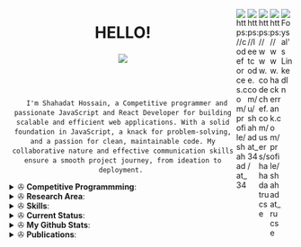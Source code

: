 <a href="https://www.linkedin.com/in/towhid-ahmed-67476818b/" target="_blank" rel="nofollow"><img align="right" alt="Foysal's LinkedIn" width="20px" src="https://cdn.jsdelivr.net/npm/simple-icons@v3/icons/linkedin.svg" /></a>

<a href="https://www.hackerrank.com/profile/shahadat_rucse" target="blank"><img align="right" src="https://cdn.jsdelivr.net/npm/simple-icons@3.0.1/icons/hackerrank.svg" alt="https://www.hackerrank.com/profile/shahadat_rucse" width="20px"  /></a>
<a href="https://www.codechef.com/users/shahadatrucse" target="blank"><img align="right" src="https://cdn.jsdelivr.net/npm/simple-icons@3.1.0/icons/codechef.svg" alt="https://www.codechef.com/users/shahadatrucse" width="20px"  /></a>
<a href="https://leetcode.com/u/shahadat_34/" target="blank"><img align="right" src="https://cdn.jsdelivr.net/npm/simple-icons@3.1.0/icons/leetcode.svg" alt="https://leetcode.com/u/shahadat_34/" width="20px"  /></a>
<a href="https://codeforces.com/profile/shahadat_34" target="blank"><img align="right" src="https://cdn.jsdelivr.net/npm/simple-icons@3.0.1/icons/codeforces.svg" alt="https://codeforces.com/profile/shahadat_34" width="20px"  /></a>

<h1 align="center">HELLO!</h1>

<p align="center">
  <a href="https://github.com/Foysal87">
    <img align="center" src="https://media.giphy.com/media/13HgwGsXF0aiGY/giphy.gif" width="300">
  </a>
</p>

<br>
<p align="center">
  <code>
  I'm Shahadat Hossain, a Competitive programmer and passionate JavaScript and React Developer for building scalable and efficient web applications. With a solid foundation in JavaScript, a knack for problem-solving, and a passion for clean, maintainable code. My collaborative nature and effective communication skills ensure a smooth project journey, from ideation to deployment. </code>
</p>

<details>
 <summary> ✇ <b>Competitive Programmming</b>: </summary>
<br>
<h2 align="center">ONLINE JUDGE</h2>
<p align="center">
  <a href="https://codeforces.com/profile/shahadat_34"><img src="https://img.shields.io/badge/Online%20Judge-Codeforces-red"> </a>
  <a href="https://codeforces.com/profile/shahadat_34"> <img src="https://img.shields.io/badge/id-shahadat_34-blueviolet"> </a>
  <a href="https://codeforces.com/contests/with/shahadat_34"> <img src="https://img.shields.io/badge/Total%20Contest-21-green"> </a>
  <a href="https://codeforces.com/profile/shahadat_34"> <img src="https://img.shields.io/badge/Problem%20Solved-255-orange"> </a>
  <a href="https://codeforces.com/profile/shahadat_34"> <img src="https://img.shields.io/badge/Max--rating-879-blue"> </a>
</p>
  <p align="center">
  <a href="https://leetcode.com/u/shahadat_34/"><img src="https://img.shields.io/badge/Online%20Judge-Codechef-red"> </a>
  <a href="https://leetcode.com/u/shahadat_34/"> <img src="https://img.shields.io/badge/id-shahadat_34-blueviolet"> </a>
  <a href="https://leetcode.com/u/shahadat_34/"> <img src="https://img.shields.io/badge/Total%20Contest-4-green"> </a>
  <a href="https://leetcode.com/u/shahadat_34/"> <img src="https://img.shields.io/badge/Problem%20Solved-199-orange"> </a>
  <a href="https://leetcode.com/u/shahadat_34/"> <img src="https://img.shields.io/badge/Max--rating-1438-blue"> </a>
</p>
<p align="center">
  <a href="https://www.codechef.com/users/shahadatrucse"><img src="https://img.shields.io/badge/Online%20Judge-Codechef-red"> </a>
  <a href="https://www.codechef.com/users/shahadatrucse"> <img src="https://img.shields.io/badge/id-shahadatrucse-blueviolet"> </a>
  <a href="https://www.codechef.com/users/shahadatrucse"> <img src="https://img.shields.io/badge/Total%20Contest-4-green"> </a>
  <a href="https://www.codechef.com/users/shahadatrucse"> <img src="https://img.shields.io/badge/Problem%20Solved-19-orange"> </a>
  <a href="https://www.codechef.com/users/shahadatrucse"> <img src="https://img.shields.io/badge/Max--rating-1399-blue"> </a>
</p>
  <p align="center">
  <a href="https://codeforces.com/profile/shahadat_34"><img src="https://img.shields.io/badge/Online%20Judge-Codeforces-red"> </a>
  <a href="https://codeforces.com/profile/shahadat_34"> <img src="https://img.shields.io/badge/id-shahadat_34-blueviolet"> </a>
  </p>
 </details>
<details>
 <summary> ✇ <b>Research Area</b>: </summary>
<br>
<h2 align="center">RESEARCH</h2>
<p align="center">
  <img src="https://img.shields.io/badge/-Deep%20Learning-yellowgreen">
   <img src="https://img.shields.io/badge/-Machine%20Learning-orange">
  <img src="https://img.shields.io/badge/-NLP-red">
  <img src="https://img.shields.io/badge/-Basic%20Blockchain%20with%20fabrics-blue">
  <img src="https://img.shields.io/badge/-Artificial%20Intelligence-blueviolet">  
</p>
 </details>
<details>
 <summary> ✇ <b>Skills</b>: </summary>
<br>

<h2>
  <code>
    Preferred Languages
  </code>
</h2>
<br>
<p>
  <img src="views/cpp.jpg" height=40 hspace=10>
  <img src="views/java.png" height=40 hspace=10>
  <img src="views/javascript.png" height=40 hspace=10>
  <img src="views/python.png" height=40 hspace=10>
  <img src="views/sql.png" height=40 hspace=10>
</p>

<br>
<h2>
  <code>
    Integrated Development Environment(IDE)
  </code>
</h2>
<br>
<p>
  <img src="views/android_studio.png" height=40 hspace=10>
  <img src="views/codeblocks.png" height=40 hspace=10>
  <img src="views/pycharm.png" height=40 hspace=10>
  <img src="views/netbeans.png" height=40 hspace=10>
  <img src="views/sublime.svg" height=40 hspace=10>
  <img src="views/vscode.png" height=40 hspace=10>
</p>
<h2>
  <code>
    Database
  </code>
</h2>
<br>
<p>
 <img src="views/mongodb.png" height=40 hspace=10>
 <img src="views/mysql.png" height=40 hspace=10>
 <img src="views/firebase.png" height=40 hspace=10>
</p>
<h2>
  <code>
    Tools Used
  </code>
</h2>

<p>
 <img src="views/pypi.png" height=40 hspace=10>
 <img src="views/git.png" height=40 hspace=10>
 <img src="views/tensorflow.png" height=40 hspace=10>
 <img src="views/pytorch.png" height=40 hspace=10>
</p>
<br>
</details>
<details>
 <summary> ✇ <b>Current Status</b>: </summary>
<br>
- 🌱 I’m currently working on <code>Natural Language Processing Toolkit (sbnltk) and in orbitax Bangladesh Limited </code> <br>
- 🤝 I’m looking for help in <code>Bangla Corpus Collection </code> <br>
- 📫 I'm learning <code>c#,dotnet,angular,...</code> <br>
- 👯 I’m looking to collaborate on <code> Bangla NLP toolkit(sbnltk) </code> <br>
- 🕸️ Ask me about <code> Problem Solving and Deep learning </code> <br>
- 🌀 Trying to blog at <code> github </code> <br>
- 💬 You can reach me <code> towhidfoysal123@gmail.com </code> <br>
- ⚡  Gaming: COD, PUBG ,Valorant and Fall Guys

</details>
<details>
 <summary> ✇ <b>My Github Stats</b>: </summary>
<br>
<p align = "center">
  <img src = "https://github-readme-stats.vercel.app/api?username=Foysal87&show_icons=true&theme=tokyonight&include_all_commits=true&count_private=true&line_height=27">
  <img src = "https://github-readme-stats.vercel.app/api/top-langs/?username=Foysal87&hide=TeX,HTML&theme=tokyonight">
</p>
<p align="center">
<img src="https://komarev.com/ghpvc/?username=Foysal87&label=Profile%20views&color=0e75b6&style=flat" alt="Towhid Ahmed Foysal" /> </p>
</details>

<details>
 <summary> ✇ <b>Publications</b>: </summary>
<br>
<p align = "center">
 1. <a href="https://ieeexplore.ieee.org/document/9667900"> Bangla Extractive Text Summarization </a>
</p>

</details>
